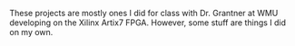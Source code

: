 These projects are mostly ones I did for class with Dr. Grantner at WMU developing on the Xilinx Artix7 FPGA. However, some stuff are things I did on my own.
